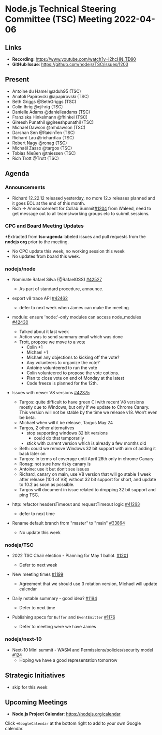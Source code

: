 # Node.js Technical Steering Committee (TSC) Meeting 2022-04-06

## Links

* **Recording**:  <https://www.youtube.com/watch?v=i2hcHN_TD90>
* **GitHub Issue**: <https://github.com/nodejs/TSC/issues/1203>

## Present

* Antoine du Hamel @aduh95 (TSC)
* Anatoli Papirovski @apapirovski (TSC)
* Beth Griggs @BethGriggs (TSC)
* Colin Ihrig @cjihrig (TSC)
* Danielle Adams @danielleadams (TSC)
* Franziska Hinkelmann @fhinkel (TSC)
* Gireesh Punathil @gireeshpunathil (TSC)
* Michael Dawson @mhdawson (TSC)
* Darshan Sen @RaisinTen (TSC)
* Richard Lau @richardlau (TSC)
* Robert Nagy @ronag (TSC)
* Michaël Zasso @targos (TSC)
* Tobias Nießen @tniessen (TSC)
* Rich Trott @Trott (TSC)

## Agenda

### Announcements

* Richard 12.22.12 released yesterday, no more 12.x releases planned and it goes EOL at the
  end of this month.
* Rich -> Announcement for Collab Summit[#1204](https://github.com/nodejs/TSC/issues/1204)
  from Waleed, need to get message out to all teams/working groups etc to submit sessions.

### CPC and Board Meeting Updates

*Extracted from **tsc-agenda** labeled issues and pull requests from the **nodejs org** prior to the meeting.

* No CPC update this week, no working session this week
* No updates from board this week.

### nodejs/node

* Nominate Rafael Silva (@RafaelGSS) [#42527](https://github.com/nodejs/node/issues/42527)
  * As part of standard procedure, announce.

* export v8 trace API [#42462](https://github.com/nodejs/node/pull/42462)
  * defer to next week when James can make the meeting

* module: ensure 'node:'-only modules can access node_modules [#42430](https://github.com/nodejs/node/pull/42430)
  * Talked about it last week
  * Action was to send summary email which was done
  * Trott, propose we move to a vote
    * Colin +1
    * Michael +1
    * Michael any objections to kicking off the vote?
    * Any volunteers to organize the vote?
    * Antoine volunteered to run the vote
    * Colin volunteered to propose the vote options.
    * Plan to close vote on end of Monday at the latest
    * Code freeze is planned for the 12th.

* Issues with newer V8 versions [#42375](https://github.com/nodejs/node/issues/42375)
  * Targos: quite difficult to have green CI with recent V8 versions mostly due to Windows, but
    only if we update to Chrome Canary. This version will not be stable by the time we release
    v18. Won’t even be beta.
  * Michael when will it be release, Targos May 24
  * Targos, 2 other alternatives
    * stop supporting windows 32 bit versions
      * could do that temporarily
    * stick with current version which is already a few months old
  * Beth: could we remove Windows 32 bit support with aim of adding it back later on
  * Targos: In terms of coverage until April 28th only in chrome Canary
  * Ronag: not sure how risky canary is
  * Antoine: use it but don’t see issues
  * Richard, canary on main, use V8 version that will go stable 1 week after release (10.1 of V8)
    without 32 bit support for short, and update to 10.2 as soon as possible.
  * Targos will document in issue related to dropping 32 bit support and ping TSC.

* http: refactor headersTimeout and requestTimeout logic [#41263](https://github.com/nodejs/node/pull/41263)
  * defer to next time

* Rename default branch from "master" to "main" [#33864](https://github.com/nodejs/node/issues/33864)
  * No update this week

### nodejs/TSC

* 2022 TSC Chair election - Planning for May 1 ballot. [#1201](https://github.com/nodejs/TSC/issues/1201)
  * Defer to next week

* New meeting times [#1199](https://github.com/nodejs/TSC/issues/1199)
  * Agreement that we should use 3 rotation version, Michael will update calendar

* Daily notable summary - good idea? [#1194](https://github.com/nodejs/TSC/issues/1194)
  * Defer to next time

* Publishing specs for `Buffer` and `EventEmitter` [#1176](https://github.com/nodejs/TSC/issues/1176)
  * Defer to meeting were we have James

### nodejs/next-10

* Next-10 Mini summit  - WASM and Permissions/policies/security model [#124](https://github.com/nodejs/next-10/issues/124)
  * Hoping we have a good representation tomorrow

## Strategic Initiatives

* skip for this week

## Upcoming Meetings

* **Node.js Project Calendar**: <https://nodejs.org/calendar>

Click `+GoogleCalendar` at the bottom right to add to your own Google calendar.
